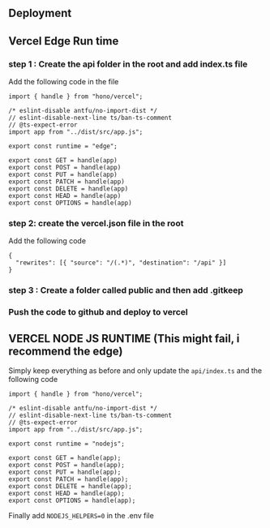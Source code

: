 ## Deployment

## Vercel Edge Run time

### step 1 : Create the api folder in the root and add index.ts file

Add the following code in the file

```
import { handle } from "hono/vercel";

/* eslint-disable antfu/no-import-dist */
// eslint-disable-next-line ts/ban-ts-comment
// @ts-expect-error
import app from "../dist/src/app.js";

export const runtime = "edge";

export const GET = handle(app)
export const POST = handle(app)
export const PUT = handle(app)
export const PATCH = handle(app)
export const DELETE = handle(app)
export const HEAD = handle(app)
export const OPTIONS = handle(app)
```

### step 2: create the vercel.json file in the root

Add the following code

```
{
  "rewrites": [{ "source": "/(.*)", "destination": "/api" }]
}

```
### step 3 : Create a folder called public and then add .gitkeep

### Push the code to github and deploy to vercel


## VERCEL NODE JS RUNTIME (This might fail, i recommend the edge)

Simply keep everything as before and only update 
the `api/index.ts` and the following code

```
import { handle } from "hono/vercel";

/* eslint-disable antfu/no-import-dist */
// eslint-disable-next-line ts/ban-ts-comment
// @ts-expect-error
import app from "../dist/src/app.js";

export const runtime = "nodejs";

export const GET = handle(app);
export const POST = handle(app);
export const PUT = handle(app);
export const PATCH = handle(app);
export const DELETE = handle(app);
export const HEAD = handle(app);
export const OPTIONS = handle(app);

```

Finally add `NODEJS_HELPERS=0` in the .env file